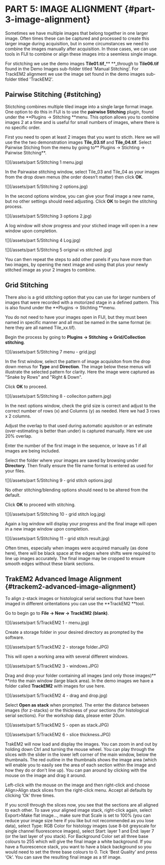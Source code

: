 # PART 5: IMAGE ALIGNMENT {#part-3-image-alignment}

Sometimes we have multiple images that belong together in one larger image. Often times these can be captured and processed to create this larger image during acquisition, but in some circumstances we need to combine the images manually after acquisition. In those cases, we can use tools in FIJI to combine or align these images into a seemless single image.

For stictching we use the demo images **Tile01.tif**\_** **\_through to **Tile06.tif** found in the Demo Images sub-folder titled 'Manual Stitching'. For TrackEM2 alignment we use the image set found in the demo images sub-folder titled 'TrackEM2'.

## Pairwise Stitching {#stitching}

Stictching combines multiple tiled image into a single large format image. One option to do this in FIJI is to use the **pairwise Stitching** plugin, found under the  **Plugins -&gt; Stitching **menu. This option allows you to combine images 2 at a time and is useful for small numbers of images, where there is no specific order.

First you need to open at least 2 images that you want to sticth. Here we will use the the two demonstration images **Tile\_03.tif** and **Tile\_04.tif**. Select Pairwise Stiching from the menu by going to** Plugins -&gt; Stichting -&gt; Pairwise Stitching**.

![](/assets/part 5/Stitching 1 menu.jpg)

In the Pairwaise stitching window, select Tile\_03 and Tile\_04 as your images from the drop down menus \(the order doesn’t matter\) then click **OK**.

![](/assets/part 5/Stitching 2 options.jpg)

In the second options window, you can give your final image a new name, but no other settings should need adjusting. Click **OK** to begin the stitching process.

![](/assets/part 5/Stitching 3 options 2.jpg)

A log window will show progress and your stiched image will open in a new window upon completion.

![](/assets/part 5/Stitching 4 Log.jpg)

![](/assets/part 5/Stitching 5 original vs stitched .jpg)

You can then repeat the steps to add other panels if you have more than two images, by opening the next image and using that plus your newly stitched image as your 2 images to combine.

## Grid Stitching

There also is a grid stitching option that you can use for larger numbers of images that were recorded with a motorized stage in a defined pattern. This is also found under the  **Plugins -&gt; Stichting **menu.

You do not need to have your images open in FIJI, but they must been named in specific manner and all must be named in the same format \(ie: here they are all named Tile\_xx.tif\).

Begin the process by going to **Plugins -&gt; Stitching -&gt; Grid/Collection stitching**.

![](/assets/part 5/Stitching 7 menu - grid.jpg)

In the first window, select the pattern of image acquisiton from the drop down menus for **Type** and **Direction**. The image below these menus will illustrate the selected pattern for clarity. Here the image were captured as "Snake by Rows" and "Right & Down".

Click **OK** to proceed.

![](/assets/part 5/Stitching 8 - colleciton pattern.jpg)

In the next options window, check the grid size is correct and adjust to the correct number of rows \(x\) and Columns \(y\) as needed. Here we had 3 rows x 2 columns.

Adjust the overlap to that used during automatic aquisiton or an estimate \(over-estimating is better than under\) is captured manually. Here we use 20% overlap.

Enter the number of the first image in the sequence, or leave as 1 if all images are being included.

Select the folder where your images are saved by browsing under **Directory**. Then finally ensure the file name format is entered as used for your files.

![](/assets/part 5/Stitching 9 - grid stitch options.jpg)

No other stitching/blending options should need to be altered from the default.

Click **OK** to proceed with stitching.

![](/assets/part 5/Stitching 10 - grid stitch log.jpg)

Again a log window will display your progress and the final image will open in a new image window upon completion.

![](/assets/part 5/Stitching 11 - grid stitch result.jpg)

Often times, especially when images were acquired manually \(as done here\), there will be black space at the edges where shifts were required to line up images accurately. The final image may be cropped to ensure smooth edges without these blank sections.

## TrakEM2 Advanced Image Alignment {#trackem2-advanced-image-alignment}

To align z-stack images or histological serial sections that have been imaged in different oritentations you can use the **TrackEM2 **tool.

Go to begin go to **File -&gt; New -&gt; TrackEM2 \(blank\)**.

![](/assets/part 5/TrackEM2 1 - menu.jpg)

Create a storage folder in your desired directory as prompted by the software. 

![](/assets/part 5/TrackEM2 2 - storage folder.JPG)  


This will open a working area with several different windows.

![](/assets/part 5/TrackEM2 3 - windows.JPG)

Drag and drop your folder containing all images \(and only those images\)** **into the main window \(large black area\). In the demo images we have a folder called **TrackEM2** with images for use here.

![](/assets/part 5/TrackEM2 4 - drag and drop.jpg)

Select **Open as stack** when prompted. The enter the distance between images \(for z-stacks\) or the thickness of your sections \(for histological serial sections\). For the workshop data, please enter 20um.

![](/assets/part 5/TrackEM2 5 - open as stack.JPG)

![](/assets/part 5/TrackEM2 6 - slice thickness.JPG)

TrakEM2 will now load and display the images. You can zoom in and out by holding down Ctrl and turning the mouse wheel. You can play through the slices with the slider in the lower left corner of the main window, below the thumbnails. The red outline in the thumbnails shows the image area \(which will enable you to easily see the area of each section within the image and how they do or don't line up\). You can pan around by clicking with the mouse on the image and drag it around.



Left-click with the mouse on the image and then right-click and choose Align&gt;Align stack slices from the right-click menu. Accept all defaults by clicking ‘Ok’ three times.

If you scroll through the slices now, you see that the sections are all aligned to each other. To save your aligned image stack, right-click again, select Export&gt;Make flat image…, make sure that Scale is set to 100% \(you can reduce your image size here if you like but not recommended as you lose data\), select Type: RGB Color for histology images \(use 8-bit greyscale for single channel fluorescence images\), select Start: layer 1 and End: layer 7 \(or the last layer of you stack\). For Background Color set all three base colours to 255 which will give the final image a white background. If you have a fluorescence stack, you want to have a black background so you would need to set the three base colours to 0. Tick ‘Best Quality’ and press ‘Ok’. You can save the resulting final image as a tif image.

